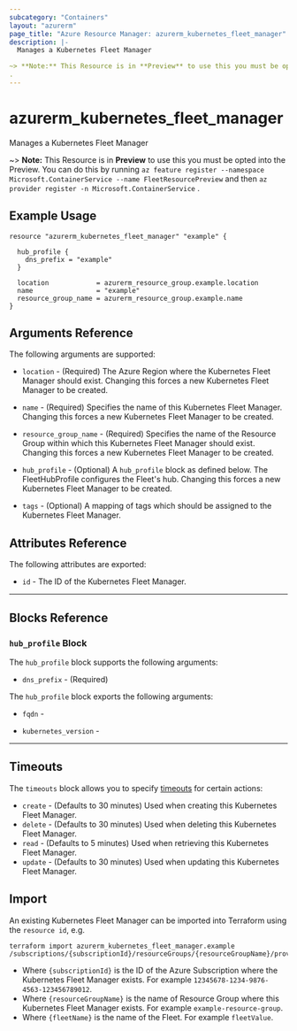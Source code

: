 ```yaml
---
subcategory: "Containers"
layout: "azurerm"
page_title: "Azure Resource Manager: azurerm_kubernetes_fleet_manager"
description: |-
  Manages a Kubernetes Fleet Manager

~> **Note:** This Resource is in **Preview** to use this you must be opted into the Preview. You can do this by running `az feature register --namespace Microsoft.ContainerService --name FleetResourcePreview` and then `az provider register -n Microsoft.ContainerService`
.
---
```


<!-- Note: This documentation is generated. Any manual changes will be overwritten -->

# azurerm_kubernetes_fleet_manager

Manages a Kubernetes Fleet Manager

~> **Note:** This Resource is in **Preview** to use this you must be opted into the Preview. You can do this by running `az feature register --namespace Microsoft.ContainerService --name FleetResourcePreview` and then `az provider register -n Microsoft.ContainerService`
.

## Example Usage

```hcl
resource "azurerm_kubernetes_fleet_manager" "example" {

  hub_profile {
    dns_prefix = "example"
  }

  location            = azurerm_resource_group.example.location
  name                = "example"
  resource_group_name = azurerm_resource_group.example.name
}
```

## Arguments Reference

The following arguments are supported:

* `location` - (Required) The Azure Region where the Kubernetes Fleet Manager should exist. Changing this forces a new Kubernetes Fleet Manager to be created.

* `name` - (Required) Specifies the name of this Kubernetes Fleet Manager. Changing this forces a new Kubernetes Fleet Manager to be created.

* `resource_group_name` - (Required) Specifies the name of the Resource Group within which this Kubernetes Fleet Manager should exist. Changing this forces a new Kubernetes Fleet Manager to be created.

* `hub_profile` - (Optional) A `hub_profile` block as defined below. The FleetHubProfile configures the Fleet's hub. Changing this forces a new Kubernetes Fleet Manager to be created.

* `tags` - (Optional) A mapping of tags which should be assigned to the Kubernetes Fleet Manager.

## Attributes Reference

The following attributes are exported:

* `id` - The ID of the Kubernetes Fleet Manager.

---

## Blocks Reference

### `hub_profile` Block

The `hub_profile` block supports the following arguments:

* `dns_prefix` - (Required) 

The `hub_profile` block exports the following arguments:

* `fqdn` - 

* `kubernetes_version` - 

---

## Timeouts

The `timeouts` block allows you to specify [timeouts](https://www.terraform.io/docs/configuration/resources.html#timeouts) for certain actions:

* `create` - (Defaults to 30 minutes) Used when creating this Kubernetes Fleet Manager.
* `delete` - (Defaults to 30 minutes) Used when deleting this Kubernetes Fleet Manager.
* `read` - (Defaults to 5 minutes) Used when retrieving this Kubernetes Fleet Manager.
* `update` - (Defaults to 30 minutes) Used when updating this Kubernetes Fleet Manager.

## Import

An existing Kubernetes Fleet Manager can be imported into Terraform using the `resource id`, e.g.

```shell
terraform import azurerm_kubernetes_fleet_manager.example /subscriptions/{subscriptionId}/resourceGroups/{resourceGroupName}/providers/Microsoft.ContainerService/fleets/{fleetName}
```

* Where `{subscriptionId}` is the ID of the Azure Subscription where the Kubernetes Fleet Manager exists. For example `12345678-1234-9876-4563-123456789012`.
* Where `{resourceGroupName}` is the name of Resource Group where this Kubernetes Fleet Manager exists. For example `example-resource-group`.
* Where `{fleetName}` is the name of the Fleet. For example `fleetValue`.
